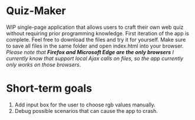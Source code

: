 # Quiz-Maker
WIP single-page application that allows users to craft their own web quiz without requiring prior programming knowledge.  First iteration of the app is complete.  Feel free to download the files and try it for yourself.  Make sure to save all files in the same folder and open index.html into your browser.  *Please note that **Firefox and Microsoft Edge are the only browsers** I currently know that support local Ajax calls on files, so the app currently only works on those browsers*.

# Short-term goals
1.  Add input box for the user to choose rgb values manually.
2.  Debug possible scenarios that can cause the app to crash.


